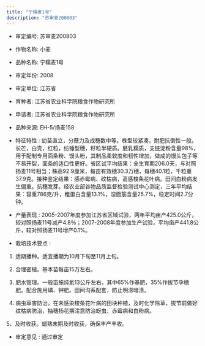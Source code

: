 ```yaml
---
title: "宁糯麦1号"
description: "苏审麦200803"
---
```

* 审定编号:  苏审麦200803

*  作物名称:  小麦

*  品种名称:  宁糯麦1号

*  审定年份:  2008

*  审定单位:  江苏省

* 育种者:  江苏省农业科学院粮食作物研究所

*  申请者:  江苏省农业科学院粮食作物研究所

*  品种来源:  EH-5/扬麦158

*  特征特性 : 
幼苗直立，分蘖力及成穗数中等。株型较紧凑，耐肥抗倒性一般。长芒，白壳，红粒，纺锤型穗，籽粒半硬质。胚乳糯质，支链淀粉含量98%，用于配制专用面条粉、馒头粉，其制品柔软度和韧性增加，做成的馒头包子等不易开裂，面条的适口性更好。省区试平均结果：全生育期206.0天，与对照扬麦11号相当；株高92.9厘米，每亩有效穗30.3万穗，每穗40.1粒，千粒重37.9克。接种鉴定结果：感赤霉病、纹枯病，高感梭条花叶病。田间白粉病发生偏重。抗穗发芽。经农业部谷物品质监督检验测试中心测定，三年平均结果：容重786克/升，粗蛋白含量13.1%，湿面筋含量25.7%，稳定时间2.7分钟。
 
*  产量表现 : 
2005-2007年度参加江苏省区域试验，两年平均亩产425.0公斤，较对照扬麦11号减产4.8％；2007-2008年度参加生产试验，平均亩产441.8公斤，较对照扬麦11号增产0.1%。

*  栽培技术要点 : 
1.	适期播种。适宜播期为10月下旬至11月上旬。
2.	合理密植。基本苗每亩15万左右。
3.	肥水管理。一般亩施纯氮13公斤左右，其中65%作基肥，35%作拔节孕穗肥。配合施用磷、钾肥。田间沟系配套，防止明涝暗渍。
4.	病虫草害防治。在未感染梭条花叶病的田块种植，及时化学除草，拔节前做好纹枯病防治，抽穗扬花期注意防治蚜虫、赤霉病和白粉病。
5、及时收获。蜡熟末期及时收获，确保丰产丰收。


*  审定意见 : 
通过审定
